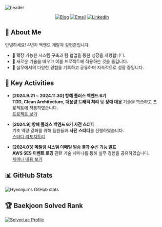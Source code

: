 ![header](https://capsule-render.vercel.app/api?type=waving&color=30A9DE&height=200&section=header&text=Hyeonjun%20Kil&fontSize=60&fontColor=ffffff&animation=fadeIn&fontAlignY=38&desc=Backend%20Developer&descAlignY=60&descAlign=50)

<div align="center">
  
  [![Blog](https://img.shields.io/badge/Blog-DD0B78?style=flat-square&logo=GitHub%20Sponsors&logoColor=white)](https://penguin-dev.tistory.com/)
  [![Email](https://img.shields.io/badge/kboxstar@gmail.com-EA4335?style=flat-square&logo=Gmail&logoColor=white)](mailto:kboxstar@gmail.com)
  [![LinkedIn](https://img.shields.io/badge/LinkedIn-0A66C2?style=flat-square&logo=LinkedIn&logoColor=white)](https://linkedin.com/in/kilhyeonjun)
  
</div>

## 👋 About Me

안녕하세요! 4년차 백엔드 개발자 길현준입니다.

- 🚀 확장 가능한 시스템 구축과 팀 협업을 통한 성장을 지향합니다.
- 🌱 새로운 기술을 배우고 이를 프로젝트에 적용하는 것을 즐깁니다.
- 👥 실무에서의 다양한 경험을 기록하고 공유하며 지속적으로 성장 중입니다.

## 📅 Key Activities

- **[2024.9.21 ~ 2024.11.30] 항해 플러스 백엔드 6기**  
  **TDD**, **Clean Architecture**, **대용량 트래픽 처리** 및 **장애 대응** 기술을 학습하고 프로젝트에 적용하였습니다.  
  [프로젝트 보기](https://github.com/hhpb-code)

- **[2024.9] 항해 플러스 백엔드 6기 사전 스터디**  
  기초 역량 강화를 위해 팀원들과 **사전 스터디**를 진행하였습니다.  
  [스터디 리포지토리](https://github.com/hanghae-pre-study-framework/board/tree/base/kilhyeonjun)

- **[2024.03] 메일링 시스템 이메일 발송 결과 수신 기능 발표**  
  **AWS SES 이벤트 로깅** 관련 기술 세미나를 통해 실무 경험을 공유하였습니다.  
  [세미나 내용 보기](https://jnp.tech/posts/2024-03-aws-ses-event-log)

## 📊 GitHub Stats

![Hyeonjun's GitHub stats](https://github-readme-stats.vercel.app/api?username=kilhyeonjun&show_icons=true&theme=radical)

## 🏆 Baekjoon Solved Rank

[![Solved.ac Profile](http://mazassumnida.wtf/api/v2/generate_badge?boj=kboxstar)](https://solved.ac/kboxstar/)
